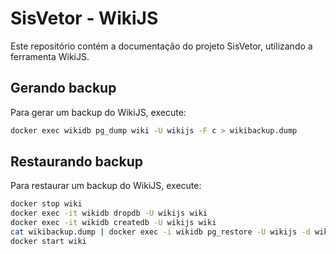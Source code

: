 # SisVetor - WikiJS

Este repositório contém a documentação do projeto SisVetor, utilizando a ferramenta WikiJS.

## Gerando backup

Para gerar um backup do WikiJS, execute:

```bash
docker exec wikidb pg_dump wiki -U wikijs -F c > wikibackup.dump
```


## Restaurando backup

Para restaurar um backup do WikiJS, execute:

```bash
docker stop wiki
docker exec -it wikidb dropdb -U wikijs wiki
docker exec -it wikidb createdb -U wikijs wiki
cat wikibackup.dump | docker exec -i wikidb pg_restore -U wikijs -d wiki
docker start wiki
```